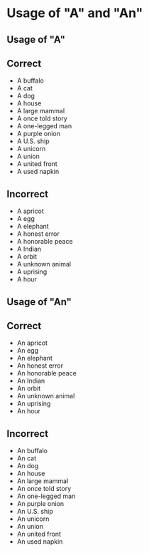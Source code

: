# Usage of "A" and "An"

## Usage of "A"

## Correct

- A buffalo
- A cat
- A dog
- A house
- A large mammal
- A once told story
- A one-legged man
- A purple onion
- A U.S. ship
- A unicorn
- A union
- A united front
- A used napkin


## Incorrect

- A apricot
- A egg
- A elephant
- A honest error
- A honorable peace
- A Indian
- A orbit
- A unknown animal
- A uprising
- A hour


## Usage of "An"

## Correct

- An apricot
- An egg
- An elephant
- An honest error
- An honorable peace
- An Indian
- An orbit
- An unknown animal
- An uprising
- An hour


## Incorrect

- An buffalo
- An cat
- An dog
- An house
- An large mammal
- An once told story
- An one-legged man
- An purple onion
- An U.S. ship
- An unicorn
- An union
- An united front
- An used napkin
